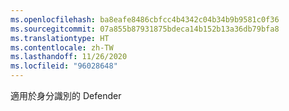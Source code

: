 ```yaml
---
ms.openlocfilehash: ba8eafe8486cbfcc4b4342c04b34b9b9581c0f36
ms.sourcegitcommit: 07a855b87931875bdeca14b152b13a36db79bfa8
ms.translationtype: HT
ms.contentlocale: zh-TW
ms.lasthandoff: 11/26/2020
ms.locfileid: "96028648"
---
```

適用於身分識別的 Defender